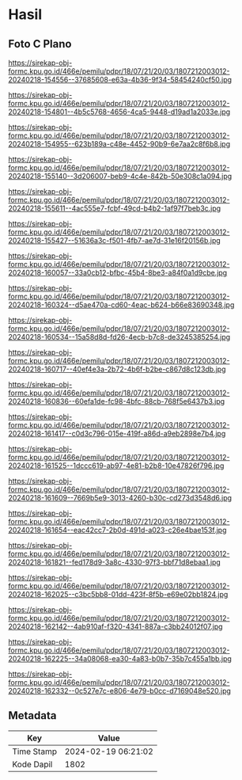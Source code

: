 # Hasil

## Foto C Plano

https://sirekap-obj-formc.kpu.go.id/466e/pemilu/pdpr/18/07/21/20/03/1807212003012-20240218-154556--37685608-e63a-4b36-9f34-58454240cf50.jpg

https://sirekap-obj-formc.kpu.go.id/466e/pemilu/pdpr/18/07/21/20/03/1807212003012-20240218-154801--4b5c5768-4656-4ca5-9448-d19ad1a2033e.jpg

https://sirekap-obj-formc.kpu.go.id/466e/pemilu/pdpr/18/07/21/20/03/1807212003012-20240218-154955--623b189a-c48e-4452-90b9-6e7aa2c8f6b8.jpg

https://sirekap-obj-formc.kpu.go.id/466e/pemilu/pdpr/18/07/21/20/03/1807212003012-20240218-155140--3d206007-beb9-4c4e-842b-50e308c1a094.jpg

https://sirekap-obj-formc.kpu.go.id/466e/pemilu/pdpr/18/07/21/20/03/1807212003012-20240218-155611--4ac555e7-fcbf-49cd-b4b2-1af97f7beb3c.jpg

https://sirekap-obj-formc.kpu.go.id/466e/pemilu/pdpr/18/07/21/20/03/1807212003012-20240218-155427--51636a3c-f501-4fb7-ae7d-31e16f20156b.jpg

https://sirekap-obj-formc.kpu.go.id/466e/pemilu/pdpr/18/07/21/20/03/1807212003012-20240218-160057--33a0cb12-bfbc-45b4-8be3-a84f0a1d9cbe.jpg

https://sirekap-obj-formc.kpu.go.id/466e/pemilu/pdpr/18/07/21/20/03/1807212003012-20240218-160324--d5ae470a-cd60-4eac-b624-b66e83690348.jpg

https://sirekap-obj-formc.kpu.go.id/466e/pemilu/pdpr/18/07/21/20/03/1807212003012-20240218-160534--15a58d8d-fd26-4ecb-b7c8-de3245385254.jpg

https://sirekap-obj-formc.kpu.go.id/466e/pemilu/pdpr/18/07/21/20/03/1807212003012-20240218-160717--40ef4e3a-2b72-4b6f-b2be-c867d8c123db.jpg

https://sirekap-obj-formc.kpu.go.id/466e/pemilu/pdpr/18/07/21/20/03/1807212003012-20240218-160836--60efa1de-fc98-4bfc-88cb-768f5e6437b3.jpg

https://sirekap-obj-formc.kpu.go.id/466e/pemilu/pdpr/18/07/21/20/03/1807212003012-20240218-161417--c0d3c796-015e-419f-a86d-a9eb2898e7b4.jpg

https://sirekap-obj-formc.kpu.go.id/466e/pemilu/pdpr/18/07/21/20/03/1807212003012-20240218-161525--1dccc619-ab97-4e81-b2b8-10e47826f796.jpg

https://sirekap-obj-formc.kpu.go.id/466e/pemilu/pdpr/18/07/21/20/03/1807212003012-20240218-161609--7669b5e9-3013-4260-b30c-cd273d3548d6.jpg

https://sirekap-obj-formc.kpu.go.id/466e/pemilu/pdpr/18/07/21/20/03/1807212003012-20240218-161654--eac42cc7-2b0d-491d-a023-c26e4bae153f.jpg

https://sirekap-obj-formc.kpu.go.id/466e/pemilu/pdpr/18/07/21/20/03/1807212003012-20240218-161821--fed178d9-3a8c-4330-97f3-bbf71d8ebaa1.jpg

https://sirekap-obj-formc.kpu.go.id/466e/pemilu/pdpr/18/07/21/20/03/1807212003012-20240218-162025--c3bc5bb8-01dd-423f-8f5b-e69e02bb1824.jpg

https://sirekap-obj-formc.kpu.go.id/466e/pemilu/pdpr/18/07/21/20/03/1807212003012-20240218-162142--4ab910af-f320-4341-887a-c3bb24012f07.jpg

https://sirekap-obj-formc.kpu.go.id/466e/pemilu/pdpr/18/07/21/20/03/1807212003012-20240218-162225--34a08068-ea30-4a83-b0b7-35b7c455a1bb.jpg

https://sirekap-obj-formc.kpu.go.id/466e/pemilu/pdpr/18/07/21/20/03/1807212003012-20240218-162332--0c527e7c-e806-4e79-b0cc-d7169048e520.jpg


## Metadata

| Key        | Value               |
| ---------- | ------------------- |
| Time Stamp | 2024-02-19 06:21:02 |
| Kode Dapil | 1802                |




